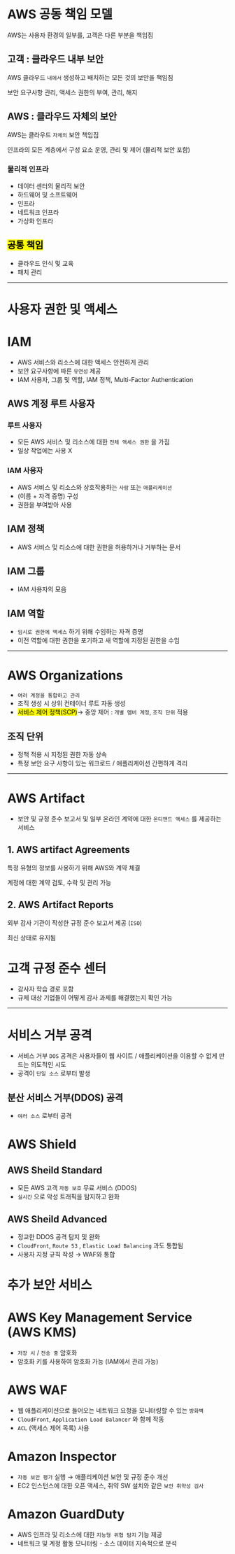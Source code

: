 # AWS 공동 책임 모델

AWS는 사용자 환경의 일부를, 고객은 다른 부분을 책임짐

## 고객 : 클라우드 내부 보안

AWS 클라우드 `내에서` 생성하고 배치하는 모든 것의 보안을 책임짐

보안 요구사항 관리, 액세스 권한의 부여, 관리, 해지

## AWS : 클라우드 자체의 보안

AWS는 클라우드 `자체의` 보안 책임짐

인프라의 모든 계층에서 구성 요소 운영, 관리 및 제어 (물리적 보안 포함)

### 물리적 인프라

-   데이터 센터의 물리적 보안
-   하드웨어 및 소프트웨어
-   인프라
-   네트워크 인프라
-   가상화 인프라

## <mark>공통 책임</mark>
-   클라우드 인식 및 교육
-   패치 관리

---

# 사용자 권한 및 액세스

# IAM

-   AWS 서비스와 리소스에 대한 액세스 안전하게 관리
-   보안 요구사항에 따른 `유연성` 제공
-   IAM 사용자, 그룹 및 역할, IAM 정책, Multi-Factor Authentication

## AWS 계정 루트 사용자

### 루트 사용자

-   모든 AWS 서비스 및 리소스에 대한 `전체 액세스 권한` 을 가짐
-   일상 작업에는 사용 X

### IAM 사용자

-   AWS 서비스 및 리소스와 상호작용하는 `사람` 또는 `애플리케이션`
-   (이름 + 자격 증명) 구성
-   권한을 부여받아 사용

## IAM 정책

-   AWS 서비스 및 리소스에 대한 권한을 허용하거나 거부하는 문서

## IAM 그룹

-   IAM 사용자의 모음

## IAM 역할

-   `임시로 권한에 액세스` 하기 위해 수임하는 자격 증명
-   이전 역할에 대한 권한을 포기하고 새 역할에 지정된 권한을 수임

---

# AWS Organizations

-   `여러 계정을 통합하고 관리`
-   조직 생성 시 상위 컨테이너 루트 자동 생성
-   <mark>서비스 제어 정책(SCP)</mark>→ 중앙 제어 : `개별 멤버 계정`, `조직 단위` 적용

## 조직 단위

-   정책 적용 시 지정된 권한 자동 상속
-   특정 보안 요구 사항이 있는 워크로드 / 애플리케이션 간편하게 격리

---

# AWS Artifact

-   보안 및 규정 준수 보고서 및 일부 온라인 계약에 대한 `온디맨드 액세스` 를 제공하는 서비스

## 1. AWS artifact Agreements

특정 유형의 정보를 사용하기 위해 AWS와 계약 체결

계정에 대한 계약 검토, 수락 및 관리 가능

## 2. AWS Artifact Reports

외부 감사 기관이 작성한 규정 준수 보고서 제공 (`ISO`)

최신 상태로 유지됨

# 고객 규정 준수 센터

-   감사자 학습 경로 포함
-   규제 대상 기업들이 어떻게 감사 과제를 해결했는지 확인 가능

---

# 서비스 거부 공격

-   서비스 거부 `DOS` 공격은 사용자들이 웹 사이트 / 애플리케이션을 이용할 수 없게 만드는 의도적인 시도
-   공격이 `단일 소스` 로부터 발생

## 분산 서비스 거부(DDOS) 공격

-   `여러 소스` 로부터 공격

# AWS Shield

## AWS Sheild Standard

-   모든 AWS 고객 `자동 보호` 무료 서비스 (DDOS)
-   `실시간` 으로 악성 트래픽을 탐지하고 완화

## AWS Sheild Advanced

-   정교한 DDOS 공격 탐지 및 완화
-   `CloudFront`, `Route 53` , `Elastic Load Balancing` 과도 통합됨
-   사용자 지정 규칙 작성 → WAF와 통합

# 추가 보안 서비스

# AWS Key Management Service (AWS KMS)

-   `저장 시` / `전송 중` 암호화
-   암호화 키를 사용하여 암호화 가능 (IAM에서 관리 가능)

# AWS WAF

-   웹 애플리케이션으로 들어오는 네트워크 요청을 모니터링할 수 있는 `방화벽`
-   `CloudFront`, `Application Load Balancer` 와 함께 작동
-   `ACL` (액세스 제어 목록) 사용

# Amazon Inspector

-   `자동 보안 평가` 실행 → 애플리케이션 보안 및 규정 준수 개선
-   EC2 인스턴스에 대한 오픈 액세스, 취약 SW 설치와 같은 `보안 취약성 검사`

# Amazon GuardDuty

-   AWS 인프라 및 리소스에 대한 `지능형 위협 탐지` 기능 제공
-   네트워크 및 계정 활동 모니터링 - 소스 데이터 지속적으로 분석
